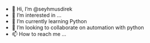 - 👋 Hi, I’m @seyhmusdirek
- 👀 I’m interested in ...
- 🌱 I’m currently learning Python
- 💞️ I’m looking to collaborate on automation with python
- 📫 How to reach me ...

<!---
seyhmusdirek/seyhmusdirek is a ✨ special ✨ repository because its `README.md` (this file) appears on your GitHub profile.
You can click the Preview link to take a look at your changes.
--->
